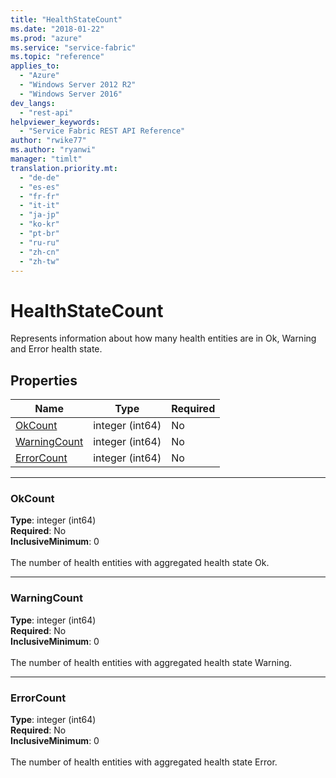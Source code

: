 ```yaml
---
title: "HealthStateCount"
ms.date: "2018-01-22"
ms.prod: "azure"
ms.service: "service-fabric"
ms.topic: "reference"
applies_to: 
  - "Azure"
  - "Windows Server 2012 R2"
  - "Windows Server 2016"
dev_langs: 
  - "rest-api"
helpviewer_keywords: 
  - "Service Fabric REST API Reference"
author: "rwike77"
ms.author: "ryanwi"
manager: "timlt"
translation.priority.mt: 
  - "de-de"
  - "es-es"
  - "fr-fr"
  - "it-it"
  - "ja-jp"
  - "ko-kr"
  - "pt-br"
  - "ru-ru"
  - "zh-cn"
  - "zh-tw"
---
```

# HealthStateCount

Represents information about how many health entities are in Ok, Warning and Error health state.


## Properties
| Name | Type | Required |
| --- | --- | --- |
| [OkCount](#okcount) | integer (int64) | No |
| [WarningCount](#warningcount) | integer (int64) | No |
| [ErrorCount](#errorcount) | integer (int64) | No |

____
### OkCount
__Type__: integer (int64) <br/>
__Required__: No<br/>
__InclusiveMinimum__: 0 <br/>
<br/>
The number of health entities with aggregated health state Ok.

____
### WarningCount
__Type__: integer (int64) <br/>
__Required__: No<br/>
__InclusiveMinimum__: 0 <br/>
<br/>
The number of health entities with aggregated health state Warning.

____
### ErrorCount
__Type__: integer (int64) <br/>
__Required__: No<br/>
__InclusiveMinimum__: 0 <br/>
<br/>
The number of health entities with aggregated health state Error.
